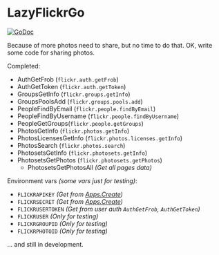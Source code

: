 LazyFlickrGo
============

[![GoDoc](https://godoc.org/github.com/toomore/lazyflickrgo?status.svg)](https://godoc.org/github.com/toomore/lazyflickrgo)

Because of more photos need to share, but no time to do that. OK, write some code for sharing photos.

Completed:
- AuthGetFrob (`flickr.auth.getFrob`)
- AuthGetToken (`flickr.auth.getToken`)
- GroupsGetInfo (`flickr.groups.getInfo`)
- GroupsPoolsAdd (`flickr.groups.pools.add`)
- PeopleFindByEmail (`flickr.people.findByEmail`)
- PeopleFindByUsername (`flickr.people.findByUsername`)
- PeopleGetGroups(`flickr.people.getGroups`)
- PhotosGetInfo (`flickr.photos.getInfo`)
- PhotosLicensesGetInfo (`flickr.photos.licenses.getInfo`)
- PhotosSearch (`flickr.photos.search`)
- PhotosetsGetInfo (`flickr.photosets.getInfo`)
- PhotosetsGetPhotos (`flickr.photosets.getPhotos`)
  - PhotosetsGetPhotosAll *(Get all pages data)*

Environment vars *(some vars just for testing)*:
- `FLICKRAPIKEY` *(Get from [Apps.Create](https://www.flickr.com/services/apps/create/))*
- `FLICKRSECRET` *(Get from [Apps.Create](https://www.flickr.com/services/apps/create/))*
- `FLICKRUSERTOKEN` *(Get from user auth `AuthGetFrob`, `AuthGetToken`)*
- `FLICKRUSER` *(Only for testing)*
- `FLICKRGROUPID` *(Only for testing)*
- `FLICKRPHOTOID` *(Only for testing)*

... and still in development.
